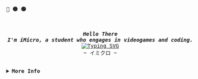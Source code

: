<p align="left"><b><samp>🔴 🟡 🟢</samp></b></p>
<br>
<!-- Profile -->
<p align="center">
    <samp>
      <b><I>
        Hello There
      <br>
        I'm iMicro, a student who engages in videogames and coding.
      </b></I>
      <br>
        <a href="https://git.io/typing-svg"><img src="https://readme-typing-svg.demolab.com?font=Iosevka&size=15&pause=1000&color=ABB3FF&center=true&random=false&width=410&height=45&lines=a+cup+of+coffee+in+the+morning+gets+me+going..." alt="Typing SVG" /></a>
      <br>
        ~ イミクロ ~
    </samp>
  </p>
<p align="right"><strong><samp></samp></strong></p>

<br>

<details>
<summary><samp><b>More Info</b></samp></summary>

<br>

<p align="center">

  <img src="https://media3.giphy.com/media/ln7z2eWriiQAllfVcn/200w.webp" width="35">

  <img src="https://i.giphy.com/media/LMt9638dO8dftAjtco/200.webp" width="35"> 

  <img src="https://i.giphy.com/media/IdyAQJVN2kVPNUrojM/200.webp" width="35">

  <img src="https://i.giphy.com/media/KzJkzjggfGN5Py6nkT/200.webp" width="35">

<p align="center">

<p align="center"><samp>Find me on</samp></p>

<p align="center"><a 
<a href="https://dsc.gg/her"><img src="https://img.shields.io/badge/DISCORD-12100E?style=for-the-badge&logo=discord&link=https://dsc.gg/her" alt="DISCORD" /></a>
<a href="https://steamcommunity.com/id/iMicro"><img src="https://img.shields.io/badge/STEAM-12100E?style=for-the-badge&logo=steam&link=https://steamcommunity.com/id/iMicro" alt="STEAM" /></a>
<a href="https://www.youtube.com/@iMicro"><img src="https://img.shields.io/badge/YOUTUBE-12100E?style=for-the-badge&logo=youtube&link=https://www.youtube.com/@iMicro" alt="YOUTUBE" /></a>
<a href="https://www.twitch.tv/tf2_imicro"><img src="https://img.shields.io/badge/TWITCH-12100E?style=for-the-badge&logo=twitch&link=https://www.twitch.tv/tf2_imicro" alt="TWITCH" /></a>
</p>

